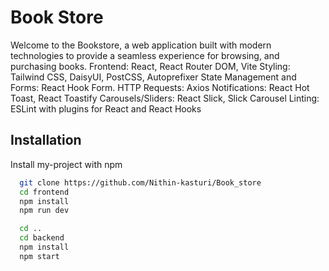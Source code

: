 
# Book Store

Welcome to the Bookstore, a web application built with modern technologies to provide a seamless experience for browsing, and purchasing books.
Frontend: React, React Router DOM, Vite
Styling: Tailwind CSS, DaisyUI, PostCSS, Autoprefixer
State Management and Forms: React Hook Form.
HTTP Requests: Axios
Notifications: React Hot Toast, React Toastify
Carousels/Sliders: React Slick, Slick Carousel
Linting: ESLint with plugins for React and React Hooks


## Installation

Install my-project with npm

```bash
  git clone https://github.com/Nithin-kasturi/Book_store
  cd frontend
  npm install
  npm run dev
```
```bash
  cd ..
  cd backend
  npm install
  npm start
```
    
